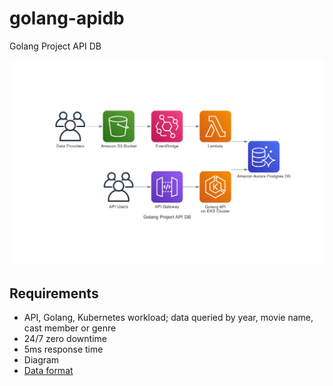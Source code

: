 # golang-apidb
Golang Project API DB

![alt text](https://github.com/warmmike/golang-apidb/blob/main/golang_project_api_db.png?raw=true)

## Requirements
- API, Golang, Kubernetes workload; data queried by year, movie name, cast member or genre
- 24/7 zero downtime
- 5ms response time
- Diagram
- [Data format](https://github.com/prust/wikipedia-movie-data/tree/master)